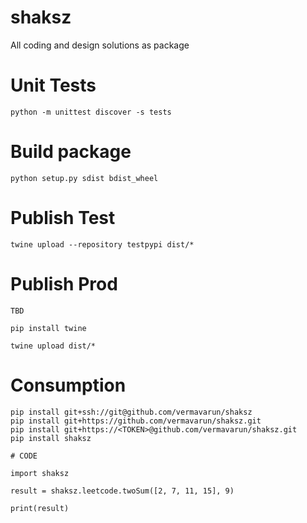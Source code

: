 # shaksz
All coding and design solutions as package


# Unit Tests
`python -m unittest discover -s tests`

# Build package


    python setup.py sdist bdist_wheel



# Publish Test

    twine upload --repository testpypi dist/*

# Publish Prod
    TBD

    pip install twine

    twine upload dist/*


# Consumption
    pip install git+ssh://git@github.com/vermavarun/shaksz
    pip install git+https://github.com/vermavarun/shaksz.git
    pip install git+https://<TOKEN>@github.com/vermavarun/shaksz.git
    pip install shaksz

    # CODE
    
    import shaksz

    result = shaksz.leetcode.twoSum([2, 7, 11, 15], 9)

    print(result)
